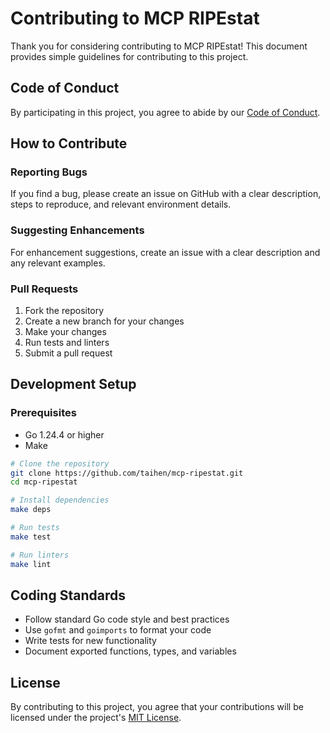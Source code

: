# Contributing to MCP RIPEstat

Thank you for considering contributing to MCP RIPEstat! This document provides simple guidelines for contributing to this project.

## Code of Conduct

By participating in this project, you agree to abide by our [Code of Conduct](CODE_OF_CONDUCT.md).

## How to Contribute

### Reporting Bugs

If you find a bug, please create an issue on GitHub with a clear description, steps to reproduce, and relevant environment details.

### Suggesting Enhancements

For enhancement suggestions, create an issue with a clear description and any relevant examples.

### Pull Requests

1. Fork the repository
2. Create a new branch for your changes
3. Make your changes
4. Run tests and linters
5. Submit a pull request

## Development Setup

### Prerequisites

- Go 1.24.4 or higher
- Make

```bash
# Clone the repository
git clone https://github.com/taihen/mcp-ripestat.git
cd mcp-ripestat

# Install dependencies
make deps

# Run tests
make test

# Run linters
make lint
```

## Coding Standards

- Follow standard Go code style and best practices
- Use `gofmt` and `goimports` to format your code
- Write tests for new functionality
- Document exported functions, types, and variables

## License

By contributing to this project, you agree that your contributions will be licensed under the project's [MIT License](LICENSE).
